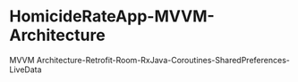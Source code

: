 # HomicideRateApp-MVVM-Architecture
MVVM Architecture-Retrofit-Room-RxJava-Coroutines-SharedPreferences-LiveData
